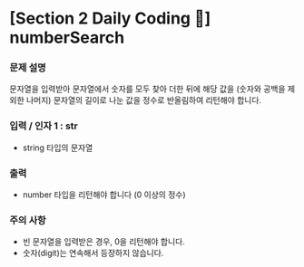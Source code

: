 # [Section 2 Daily Coding 🌟] numberSearch

### 문제 설명

<p>문자열을 입력받아 문자열에서 숫자를 모두 찾아 더한 뒤에 해당 값을 (숫자와 공백을 제외한 나머지) 문자열의 길이로 나눈 값을 정수로 반올림하여 리턴해야 합니다.</p>

### 입력 / 인자 1 : str

 <ul>
    <li>string 타입의 문자열</li>
 </ul>

### 출력

 <ul>
    <li>number 타입을 리턴해야 합니다 (0 이상의 정수)</li>
 </ul>

### 주의 사항

 <ul>
    <li>빈 문자열을 입력받은 경우, 0을 리턴해야 합니다.</li>
    <li>숫자(digit)는 연속해서 등장하지 않습니다.</li>
 </ul>
